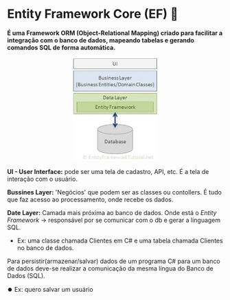 # Entity Framework Core (EF) 🔮

**É uma Framework ORM (Object-Relational Mapping) criado para facilitar a integração com o banco de dados, mapeando tabelas e gerando comandos SQL de forma automática.**

<p align="center"><img src="images/entityframework.png" width="200"></p>

**UI - User Interface:** pode ser uma tela de cadastro, API, etc. É a tela de interação com o usuário.

**Bussines Layer:** 'Negócios' que podem ser as classes ou contollers. É tudo que faz acesso ao processamento, onde recebe os dados.

**Date Layer:** Camada mais próxima ao banco de dados. Onde está o _Entity Framework_ → responsável por se comunicar com o db e gerar a linguagem SQL.

- Ex: uma classe chamada Clientes em C# e uma tabela chamada Clientes no banco de dados.

Para persistir(armazenar/salvar) dados de um programa C# para um banco de dados deve-se realizar a comunicação da mesma língua do Banco de Dados (SQL).

⏺️ Ex: quero salvar um usuário
